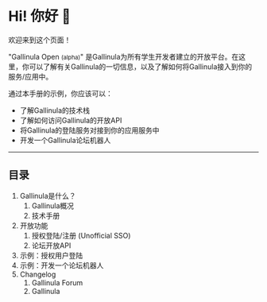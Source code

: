 # Hi! 你好 👋

欢迎来到这个页面！

"Gallinula Open <small>(alpha)</small>" 是Gallinula为所有学生开发者建立的开放平台。在这里，你可以了解有关Gallinula的一切信息，以及了解如何将Gallinula接入到你的服务/应用中。

通过本手册的示例，你应该可以：
- 了解Gallinula的技术栈
- 了解如何访问Gallinula的开放API
- 将Gallinula的登陆服务对接到你的应用服务中
- 开发一个Gallinula论坛机器人

-----
## 目录
1. Gallinula是什么？
    1. Gallinula概况
    2. 技术手册
2. 开放功能
    1. 授权登陆/注册 (Unofficial SSO)
    2. 论坛开放API
3. 示例：授权用户登陆
4. 示例：开发一个论坛机器人
5. Changelog
    1. Gallinula Forum
    2. Gallinula 